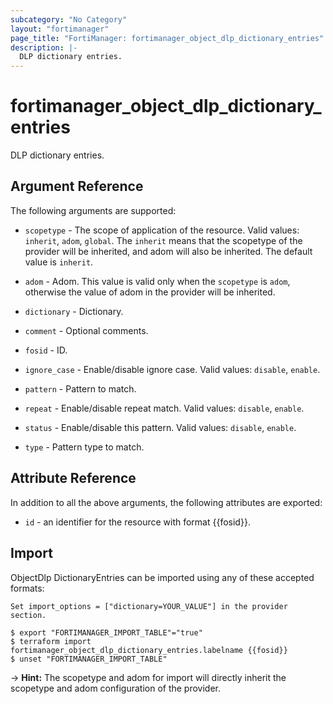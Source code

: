 ```yaml
---
subcategory: "No Category"
layout: "fortimanager"
page_title: "FortiManager: fortimanager_object_dlp_dictionary_entries"
description: |-
  DLP dictionary entries.
---
```


# fortimanager_object_dlp_dictionary_entries
DLP dictionary entries.

## Argument Reference


The following arguments are supported:

* `scopetype` - The scope of application of the resource. Valid values: `inherit`, `adom`, `global`. The `inherit` means that the scopetype of the provider will be inherited, and adom will also be inherited. The default value is `inherit`.
* `adom` - Adom. This value is valid only when the `scopetype` is `adom`, otherwise the value of adom in the provider will be inherited.
* `dictionary` - Dictionary.

* `comment` - Optional comments.
* `fosid` - ID.
* `ignore_case` - Enable/disable ignore case. Valid values: `disable`, `enable`.

* `pattern` - Pattern to match.
* `repeat` - Enable/disable repeat match. Valid values: `disable`, `enable`.

* `status` - Enable/disable this pattern. Valid values: `disable`, `enable`.

* `type` - Pattern type to match.


## Attribute Reference

In addition to all the above arguments, the following attributes are exported:
* `id` - an identifier for the resource with format {{fosid}}.

## Import

ObjectDlp DictionaryEntries can be imported using any of these accepted formats:
```
Set import_options = ["dictionary=YOUR_VALUE"] in the provider section.

$ export "FORTIMANAGER_IMPORT_TABLE"="true"
$ terraform import fortimanager_object_dlp_dictionary_entries.labelname {{fosid}}
$ unset "FORTIMANAGER_IMPORT_TABLE"
```
-> **Hint:** The scopetype and adom for import will directly inherit the scopetype and adom configuration of the provider.

